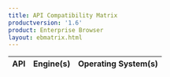 ```yaml
---
title: API Compatibility Matrix
productversion: '1.6'
product: Enterprise Browser
layout: ebmatrix.html
---
```

<div id="toolbar" style="display:none">
	<button class="btn btn-primary" id="btnFilter"><i class="glyphicon glyphicon-filter"></i> (<span id="condition">Any</span>)</button>
	<select id="engines" multiple="multiple">
	</select>
	<select id="os" multiple="multiple">
	</select>
</div>

<table id="table" 
	data-search="true"
	data-show-columns="true"
	data-toolbar="#toolbar">
    <thead>
    <tr>
        <th data-field="api">API</th>
        <th data-field="engines">Engine(s)</th>
        <th data-field="os">Operating System(s)</th>
    </tr>
    </thead>
</table>

<script>
var matrix=[
    {
        "api":"AddressBar", 
       "engines": "Webkit,IE",
        "os": "Android,WM,CE",
        "devices": "All"
    },

    {
        "api":"AirBeam",
        "engines": "Webkit,IE",
        "os": "WM,CE",
        "devices": "All"
    },

    {
        "api":"Alarm",
        "engines": "Webkit,IE",
        "os": "Android,WM,CE",
        "devices": "All"
    },

    {
        "api":"Application",
        "engines": "Webkit",
        "os": "Android,WM,CE",
        "devices": "All"
    },

    {
        "api":"AudioCapture",
        "engines": "Webkit",
        "os": "Android,WM,CE",
        "devices": "All"
    },

    {
        "api":"BackButton",
        "engines": "Webkit,IE",
        "os": "Android,WM,CE",
        "devices": "All"
    },

    {
        "api":"Backlight",
        "engines": "Webkit,IE",
        "os": "Android,WM,CE",
        "devices": "All"
    },

    {
        "api":"Barcode",
        "engines": "Webkit",
        "os": "Android,WM,CE",
        "devices": "All"
    },
    {
        "api":"Battery",
        "engines": "Webkit",
        "os": "Android,WM,CE",
        "devices": "All"
    },

    {
        "api":"BottomCommandArea",
        "engines": "Webkit,IE",
        "os": "Android,WM,CE",
        "devices": "All"
    },

    {
        "api":"CardReader",
        "engines": "Webkit",
        "os": "Android,WM,CE",
        "devices": "All"
    },

    {
        "api":"Comm",
        "engines": "Webkit,IE",
        "os": "WM,CE",
        "devices": "All"
    },
    {
        "api":"Database",
        "engines": "Webkit,IE",
        "os": "Android,WM,CE",
        "devices": "All"
    },
    {
        "api":"Device",
        "engines": "Webkit,IE",
        "os": "Android,WM",
        "devices": "All"
    },


    {
        "api":"File",
        "engines": "Webkit",
        "os": "Android,WM,CE",
        "devices": "All"
    },

    {
        "api":"FileTransfer",
        "engines": "Webkit,IE",
        "os": "Android,WM,CE",
        "devices": "All"
    },

    {
        "api":"ForwardButton",
        "engines": "Webkit,IE",
        "os": "Android,WM,CE",
        "devices": "All"
    },

    {
        "api":"Gesture",
        "engines": "Webkit,IE",
        "os": "Android,WM,CE",
        "devices": "All"
    },

    {
        "api":"GoButton",
        "engines": "Webkit,IE",
        "os": "Android,WM,CE",
        "devices": "All"
    },

    {
        "api":"HomeButton",
        "engines": "Webkit,IE",
        "os": "Android,WM,CE",
        "devices": "All"
    },

    {
        "api":"Hourglass",
        "engines": "Webkit,IE",
        "os": "Android,WM,CE",
        "devices": "All"
    },

    {
        "api":"Imager",
        "engines": "Webkit,IE",
        "os": "Android,WM,CE",
        "devices": "All"
    },

    

    {
        "api":"KeyCapture",
        "engines": "Webkit",
        "os": "Android,WM,CE",
        "devices": "All"
    },

    {
        "api":"KeyState",
        "engines": "Webkit",
        "os": "WM,CE",
        "devices": "All"
    },

    {
        "api":"KeyLight",
        "engines": "Webkit,IE",
        "os": "WM,CE",
        "devices": "All"
    },

    {
        "api":"Log",
        "engines": "Webkit",
        "os": "Android,WM,CE",
        "devices": "All"
    },

    {
        "api":"Mediaplayer",
        "engines": "Webkit",
        "os": "Android,WM,CE",
        "devices": "All"
    },

    {
        "api":"Memory",
        "engines": "Webkit,IE",
        "os": "WM,CE",
        "devices": "All"
    },

    {
        "api":"NativeMenubar",
        "engines": "Webkit",
        "os": "WM,CE",
        "devices": "All"
    },

    {
        "api":"NativeTabbar",
        "engines": "Webkit",
        "os": "Android,WM,CE",
        "devices": "All"
    },

    {
        "api":"NativeToolbar",
        "engines": "Webkit",
        "os": "Android,WM,CE",
        "devices": "All"
    },

    {
        "api":"Network",
        "engines": "Webkit",
        "os": "Android,WM,CE",
        "devices": "All"
    },

    {
        "api":"Notification",
        "engines": "Webkit",
        "os": "Android,WM,CE",
        "devices": "All"
    },

    {
        "api":"PowerOn",
        "engines": "Webkit,IE",
        "os": "WM,CE",
        "devices": "All"
    },

    {
        "api":"Printer",
        "engines": "Webkit",
        "os": "Android,WM,CE",
        "devices": "All"
    },

    {
        "api":"PrinterZebra",
        "engines": "Webkit",
        "os": "Android,WM,CE",
        "devices": "All"
    },

    {
        "api":"Process",
        "engines": "Webkit",
        "os": "WM,CE",
        "devices": "All"
    },

    {
        "api":"QuitButton",
        "engines": "Webkit,IE",
        "os": "Android,WM,CE",
        "devices": "All"
    },

    {
        "api":"Reboot",
        "engines": "Webkit,IE",
        "os": "Android,WM,CE",
        "devices": "All"
    },
    {
        "api":"RemoteNotification",
        "engines": "Webkit",
        "os": "Android",
        "devices": "All"
    },

    {
        "api":"Registry",
        "engines": "Webkit,IE",
        "os": "WM,CE",
        "devices": "All"
    },

    {
        "api":"ReloadButton",
        "engines": "Webkit,IE",
        "os": "Android,WM,CE",
        "devices": "All"
    },

    {
        "api":"ScreenOrientation",
        "engines": "Webkit",
        "os": "Android,WM,CE",
        "devices": "All"
    },

    {
        "api":"Sensor",
        "engines": "Webkit",
        "os": "Android,WM,CE",
        "devices": "All"
    },

    {
        "api":"SignalIndicators",
        "engines": "Webkit",
        "os": "Android,WM,CE",
        "devices": "All"
    },

    {
        "api":"Signature",
        "engines": "Webkit",
        "os": "Android,WM,CE",
        "devices": "All"
    },

    {
        "api":"Sip",
        "engines": "Webkit,IE",
        "os": "Android,WM,CE",
        "devices": "All"
    },

    {
        "api":"SipButton",
        "engines": "Webkit,IE",
        "os": "Android,WM,CE",
        "devices": "All"
    },

    {
        "api":"SmartCradle",
        "engines": "Webkit",
        "os": "Android,CE",
        "devices": "All"
    },

    {
        "api":"StopButton",
        "engines": "Webkit,IE",
        "os": "Android,WM,CE",
        "devices": "All"
    },

    {
        "api":"Stylus",
        "engines": "Webkit,IE",
        "os": "Android,WM,CE",
        "devices": "All"
    },

    {
        "api":"System",
        "engines": "Webkit",
        "os": "Android,WM,CE",
        "devices": "All"
    },

    {
        "api":"SystemTime",
        "engines": "Webkit,IE",
        "os": "WM,CE",
        "devices": "All"
    },

    {
        "api":"TopCommandArea",
        "engines": "Webkit,IE",
        "os": "Android,WM,CE",
        "devices": "All"
    },

    {
        "api":"Videocapture",
        "engines": "Webkit",
        "os": "Android,WM,CE",
        "devices": "All"
    },

    {
        "api":"Volume",
        "engines": "Webkit,IE",
        "os": "Android,WM,CE",
        "devices": "All"
    },

    {
        "api":"Wake",
        "engines": "Webkit,IE",
        "os": "Android",
        "devices": "All"
    },


    {
        "api":"WebView",
        "engines": "Webkit",
        "os": "Android,WM,CE",
        "devices": "All"
    },

    {
        "api":"Zoom",
        "engines": "Webkit,IE",
        "os": "Android,WM,CE",
        "devices": "All"
    },

    {
        "api":"ZoomTextButton",
        "engines": "Webkit,IE",
        "os": "Android,WM,CE",
        "devices": "All"
    },
];
var lookups = {
	engines: {
		cluttered: [],
		unique: []
	},
	os: {
		cluttered: [],
		unique: []
	},
	devices: {
		cluttered: [],
		unique: []
	}
};




function pushArray(obj,ar)
{
	for (var i = 0; i < ar.length; i++) {
		obj.push(ar[i]);
	};
}

function arrayContains(match, search){
	// console.log("checking match")
	// console.log(match);
	// console.log(search);
	var found=false;
	if(match != null)
	{
		for (var i = 0; i < match.length; i++) {
			if($.inArray(match[i],search)>-1){
				found=true;
			}
		};
	}
	// console.log(found)
	return found;
}

function sameArray(arr1,arr2){
	if($(arr1).not(arr2).length == 0 && $(arr2).not(arr1).length == 0)
		return true
	else
		return false
}

function getFilteredMatrix(){
	var newMatrix = [];
	// console.log($('#devices').val())
	if($('#engines').val()==null && $('#os').val()==null)
	{
		newMatrix = matrix;
	}
		else
		{
		for (var i = 0; i < matrix.length; i++) {
			// console.log(matrix[i].api);
			var found = {
				os: false,
				engines: false
			};
			
			if(arrayContains($('#engines').val(),matrix[i].engines.split(','))){
				found.engines=true;
				// console.log('Found Engine');
			}
			if(arrayContains($('#os').val(),matrix[i].os.split(','))){
				found.os=true;
				// console.log('Found OS');
			}
			
			// console.log(found);
			if(($('#condition').html() =='All') && (found.os && found.engines)){
				newMatrix.push(matrix[i]);
			}
			if(($('#condition').html() =='Any') && (found.os || found.engines)){
				newMatrix.push(matrix[i]);
			}
		};

	}
	$('#table').bootstrapTable("load",newMatrix);
	return newMatrix;
}

function displayMatrix() {

        for (var i = 0; i < matrix.length; i++) {
        	pushArray(lookups.engines.cluttered,matrix[i].engines.split(','));
        	pushArray(lookups.os.cluttered,matrix[i].os.split(','));
        };
        lookups.engines.unique = $.unique(lookups.engines.cluttered).sort();
        lookups.os.unique = $.unique(lookups.os.cluttered).sort();
        
		$.each(lookups.os.unique, function(key, value) {   
		     $('#os')
		         .append($("<option selected></option>")
		         .attr("value",value)
		         .text(value)); 
		});
		$.each(lookups.engines.unique, function(key, value) {   
		     $('#engines')
		         .append($("<option selected></option>")
		         .attr("value",value)
		         .text(value)); 
		});

        $('#os').multiselect({
            includeSelectAllOption: true,
            allSelectedText: 'All Operating Systems',
            nonSelectedText: 'Select Operating Systems',
            onChange: function(option, checked, select) {
               getFilteredMatrix();
            }
        });        
        $('#engines').multiselect({
            includeSelectAllOption: true,
            allSelectedText: 'All Engines',
            nonSelectedText: 'Select Engines',
            onChange: function(option, checked, select) {
               getFilteredMatrix();
            }
        });  

      $('#table').bootstrapTable({
        data: matrix
    	});  

    	$('#btnFilter').click(function(){
    		if($('#condition').html() =='All')
    			$('#condition').html('Any');
    		else
    			$('#condition').html('All');
    		getFilteredMatrix();
    	})    
    };
</script>


